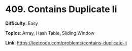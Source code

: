 # 409. Contains Duplicate Ii

**Difficulty**: Easy

**Topics**: Array, Hash Table, Sliding Window

**Link**: https://leetcode.com/problems/contains-duplicate-ii
